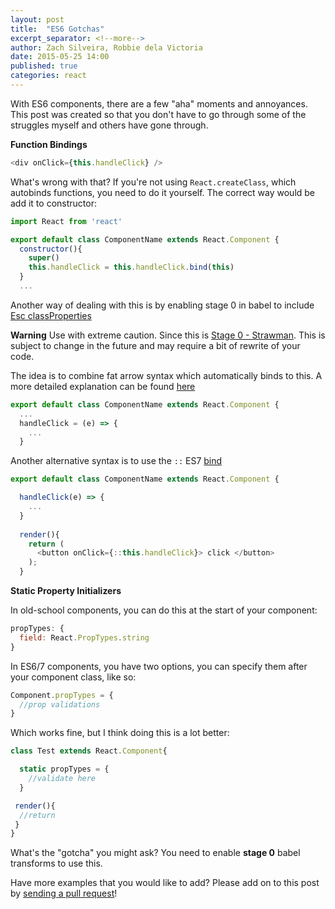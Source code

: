 ```yaml
---
layout: post
title:  "ES6 Gotchas"
excerpt_separator: <!--more-->
author: Zach Silveira, Robbie dela Victoria
date: 2015-05-25 14:00
published: true
categories: react
---
```


With ES6 components, there are a few "aha" moments and annoyances. This post was created so that you don't have to go through some of the struggles myself and others have gone through.

<!--more-->

**Function Bindings**

~~~js
<div onClick={this.handleClick} />
~~~

What's wrong with that? If you're not using `React.createClass`, which autobinds functions, you need to do it yourself. The correct way would be add it to constructor:

~~~js
import React from 'react'

export default class ComponentName extends React.Component {
  constructor(){
    super()
    this.handleClick = this.handleClick.bind(this)
  }
  ...
~~~

Another way of dealing with this is by enabling stage 0 in babel to include [Esc classProperties](https://gist.github.com/jeffmo/054df782c05639da2adb)

**Warning**
Use with extreme caution.  Since this is [Stage 0 - Strawman](https://babeljs.io/docs/usage/experimental/).  This is subject to change in the future and may require a bit of rewrite of your code.

The idea is to combine fat arrow syntax which automatically binds to this.  A more detailed explanation can be found [here](http://www.ian-thomas.net/autobinding-react-and-es6-classes/)

~~~js
export default class ComponentName extends React.Component {
  ...
  handleClick = (e) => {
    ...
  }
~~~

Another alternative syntax is to use the `::` ES7 [bind](https://github.com/zenparsing/es-function-bind)

~~~js
export default class ComponentName extends React.Component {

  handleClick(e) => {
    ...
  }
  
  render(){
    return (
      <button onClick={::this.handleClick}> click </button> 
    );
  }
~~~
**Static Property Initializers**

In old-school components, you can do this at the start of your component:

~~~js
propTypes: {
  field: React.PropTypes.string
}
~~~

In ES6/7 components, you have two options, you can specify them after your component class, like so:

~~~js
Component.propTypes = {
  //prop validations
}
~~~

Which works fine, but I think doing this is a lot better:

~~~js
class Test extends React.Component{

  static propTypes = {
    //validate here
  }

 render(){
  //return
 }
}
~~~

What's the "gotcha" you might ask? You need to enable **stage 0** babel transforms to use this.

Have more examples that you would like to add? Please add on to this post by [sending a pull request](https://github.com/Legitcode/ReactJSNews/blob/master/posts/2015-05-24-es6-gotchas.md)!
